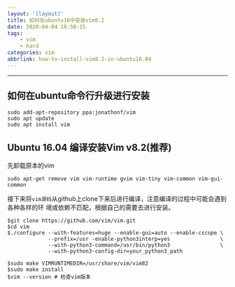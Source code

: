 ```yaml
---
layout: '[layout]'
title: 如何在ubuntu16中安装vim8.2
date: 2020-04-04 18:58:15
tags: 
    - vim
    - hard
categories: vim
abbrlink: how-to-install-vim8.2-in-ubuntu16.04
---
```

<!-- toc -->

----
## 如何在ubuntu命令行升级进行安装

```
sudo add-apt-repository ppa:jonathonf/vim
sudo apt update
sudo apt install vim
```

## Ubuntu 16.04 编译安装Vim v8.2(推荐)

先卸载原本的vim
```
sudo apt-get remove vim vim-runtime gvim vim-tiny vim-common vim-gui-common
```
接下来将`vim源码`从github上clone下来后进行编译，注意编译的过程中可能会遇到各种各样的环
境或依赖不匹配，根据自己的需要去进行安装。
```
$git clone https://github.com/vim/vim.git
$cd vim
$./configure --with-features=huge --enable-gui=auto --enable-cscope \
             --prefix=/usr -enable-python3interp=yes                \
             --with-python3-command=/usr/bin/python3                \
             --with-python3-config-dir=your_python3_path

$sudo make VIMRUNTIMEDIR=/usr/share/vim/vim82
$sudo make install
$vim --version # 检查vim版本

```
